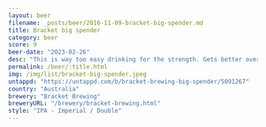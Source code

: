 ```yaml
---
layout: beer
filename: _posts/beer/2016-11-09-bracket-big-spender.md
title: Bracket big spender
category: beer
score: 9
beer-date: "2023-02-26"
desc: "This is way too easy drinking for the strength. Gets better over time"
permalink: /beer/:title.html
img: /img/list/bracket-big-spender.jpeg
untappd: "https://untappd.com/b/bracket-brewing-big-spender/5091267"
country: "Australia"
brewery: "Bracket Brewing"
breweryURL: "/brewery/bracket-brewing.html"
style: "IPA - Imperial / Double"
---
```

